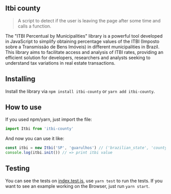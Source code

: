 ## Itbi county

> A script to detect if the user is leaving the page after some time and calls a function.

The "ITBI Percentual by Municipalities" library is a powerful tool developed in JavaScript to simplify obtaining percentage values ​​of the ITBI (Imposto sobre a Transmissão de Bens Imóveis) in different municipalities in Brazil. This library aims to facilitate access and analysis of ITBI rates, providing an efficient solution for developers, researchers and analysts seeking to understand tax variations in real estate transactions.

## Installing

Install the library via `npm install itbi-county` or `yarn add itbi-county`.

## How to use

If you used npm/yarn, just import the file:

```js
import Itbi from 'itbi-county'
```

And now you can use it like:

```js
const itbi = new Itbi('SP', 'guarulhos') // ('brazilian_state', 'county')
console.log(itbi.init()) // => print itbi value
```

## Testing

You can see the tests on [index.test.js](https://github.com/KayoPereira/itbi-county/blob/master/src/index.test.js), use `yarn test` to run the tests. If you want to see an example working on the Browser, just run `yarn start`.
